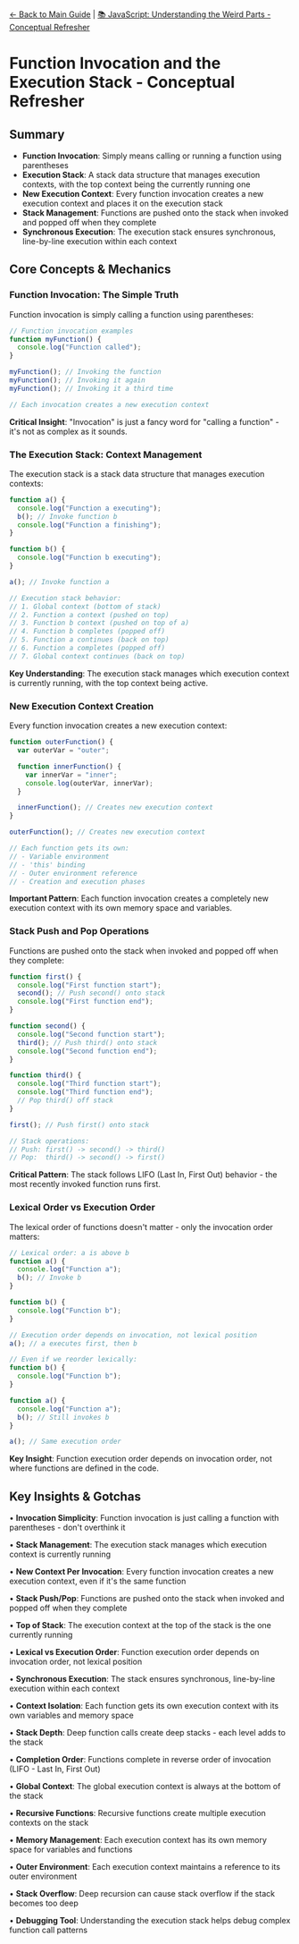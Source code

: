 [← Back to Main Guide](../README.md) | [📚 JavaScript: Understanding the Weird Parts - Conceptual Refresher](../README.md)

# Function Invocation and the Execution Stack - Conceptual Refresher

## Summary

- **Function Invocation**: Simply means calling or running a function using parentheses
- **Execution Stack**: A stack data structure that manages execution contexts, with the top context being the currently running one
- **New Execution Context**: Every function invocation creates a new execution context and places it on the execution stack
- **Stack Management**: Functions are pushed onto the stack when invoked and popped off when they complete
- **Synchronous Execution**: The execution stack ensures synchronous, line-by-line execution within each context

## Core Concepts & Mechanics

### Function Invocation: The Simple Truth

Function invocation is simply calling a function using parentheses:

```javascript
// Function invocation examples
function myFunction() {
  console.log("Function called");
}

myFunction(); // Invoking the function
myFunction(); // Invoking it again
myFunction(); // Invoking it a third time

// Each invocation creates a new execution context
```

**Critical Insight**: "Invocation" is just a fancy word for "calling a function" - it's not as complex as it sounds.

### The Execution Stack: Context Management

The execution stack is a stack data structure that manages execution contexts:

```javascript
function a() {
  console.log("Function a executing");
  b(); // Invoke function b
  console.log("Function a finishing");
}

function b() {
  console.log("Function b executing");
}

a(); // Invoke function a

// Execution stack behavior:
// 1. Global context (bottom of stack)
// 2. Function a context (pushed on top)
// 3. Function b context (pushed on top of a)
// 4. Function b completes (popped off)
// 5. Function a continues (back on top)
// 6. Function a completes (popped off)
// 7. Global context continues (back on top)
```

**Key Understanding**: The execution stack manages which execution context is currently running, with the top context being active.

### New Execution Context Creation

Every function invocation creates a new execution context:

```javascript
function outerFunction() {
  var outerVar = "outer";

  function innerFunction() {
    var innerVar = "inner";
    console.log(outerVar, innerVar);
  }

  innerFunction(); // Creates new execution context
}

outerFunction(); // Creates new execution context

// Each function gets its own:
// - Variable environment
// - 'this' binding
// - Outer environment reference
// - Creation and execution phases
```

**Important Pattern**: Each function invocation creates a completely new execution context with its own memory space and variables.

### Stack Push and Pop Operations

Functions are pushed onto the stack when invoked and popped off when they complete:

```javascript
function first() {
  console.log("First function start");
  second(); // Push second() onto stack
  console.log("First function end");
}

function second() {
  console.log("Second function start");
  third(); // Push third() onto stack
  console.log("Second function end");
}

function third() {
  console.log("Third function start");
  console.log("Third function end");
  // Pop third() off stack
}

first(); // Push first() onto stack

// Stack operations:
// Push: first() -> second() -> third()
// Pop:  third() -> second() -> first()
```

**Critical Pattern**: The stack follows LIFO (Last In, First Out) behavior - the most recently invoked function runs first.

### Lexical Order vs Execution Order

The lexical order of functions doesn't matter - only the invocation order matters:

```javascript
// Lexical order: a is above b
function a() {
  console.log("Function a");
  b(); // Invoke b
}

function b() {
  console.log("Function b");
}

// Execution order depends on invocation, not lexical position
a(); // a executes first, then b

// Even if we reorder lexically:
function b() {
  console.log("Function b");
}

function a() {
  console.log("Function a");
  b(); // Still invokes b
}

a(); // Same execution order
```

**Key Insight**: Function execution order depends on invocation order, not where functions are defined in the code.

## Key Insights & Gotchas

• **Invocation Simplicity**: Function invocation is just calling a function with parentheses - don't overthink it

• **Stack Management**: The execution stack manages which execution context is currently running

• **New Context Per Invocation**: Every function invocation creates a new execution context, even if it's the same function

• **Stack Push/Pop**: Functions are pushed onto the stack when invoked and popped off when they complete

• **Top of Stack**: The execution context at the top of the stack is the one currently running

• **Lexical vs Execution Order**: Function execution order depends on invocation order, not lexical position

• **Synchronous Execution**: The stack ensures synchronous, line-by-line execution within each context

• **Context Isolation**: Each function gets its own execution context with its own variables and memory space

• **Stack Depth**: Deep function calls create deep stacks - each level adds to the stack

• **Completion Order**: Functions complete in reverse order of invocation (LIFO - Last In, First Out)

• **Global Context**: The global execution context is always at the bottom of the stack

• **Recursive Functions**: Recursive functions create multiple execution contexts on the stack

• **Memory Management**: Each execution context has its own memory space for variables and functions

• **Outer Environment**: Each execution context maintains a reference to its outer environment

• **Stack Overflow**: Deep recursion can cause stack overflow if the stack becomes too deep

• **Debugging Tool**: Understanding the execution stack helps debug complex function call patterns
